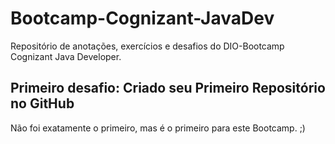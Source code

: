 # Bootcamp-Cognizant-JavaDev
Repositório de anotações, exercícios e desafios do DIO-Bootcamp Cognizant Java Developer.

## Primeiro desafio: Criado seu Primeiro Repositório no GitHub
Não foi exatamente o primeiro, mas é o primeiro para este Bootcamp. ;)
